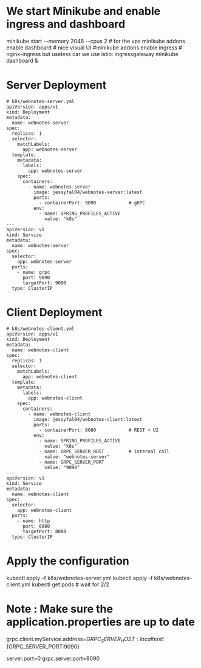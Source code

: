 # We start Minikube and enable ingress and dashboard

minikube start --memory 2048 --cpus 2 # for the vps
minikube addons enable dashboard        # nice visual UI
#minikube addons enable ingress          # nginx-ingress but useless car we use istio: ingressgateway
minikube dashboard &

# Server Deployment
```
# k8s/webnotes-server.yml
apiVersion: apps/v1
kind: Deployment
metadata:
  name: webnotes-server
spec:
  replicas: 1
  selector:
    matchLabels:
      app: webnotes-server
  template:
    metadata:
      labels:
        app: webnotes-server
    spec:
      containers:
        - name: webnotes-server
          image: jessyfal04/webnotes-server:latest
          ports:
            - containerPort: 9090            # gRPC
          env:
            - name: SPRING_PROFILES_ACTIVE
              value: "k8s"
---
apiVersion: v1
kind: Service
metadata:
  name: webnotes-server
spec:
  selector:
    app: webnotes-server
  ports:
    - name: grpc
      port: 9090
      targetPort: 9090
  type: ClusterIP
```

# Client Deployment
```
# k8s/webnotes-client.yml
apiVersion: apps/v1
kind: Deployment
metadata:
  name: webnotes-client
spec:
  replicas: 1
  selector:
    matchLabels:
      app: webnotes-client
  template:
    metadata:
      labels:
        app: webnotes-client
    spec:
      containers:
        - name: webnotes-client
          image: jessyfal04/webnotes-client:latest
          ports:
            - containerPort: 8080            # REST + UI
          env:
            - name: SPRING_PROFILES_ACTIVE
              value: "k8s"
            - name: GRPC_SERVER_HOST         # internal call
              value: "webnotes-server"
            - name: GRPC_SERVER_PORT
              value: "9090"
---
apiVersion: v1
kind: Service
metadata:
  name: webnotes-client
spec:
  selector:
    app: webnotes-client
  ports:
    - name: http
      port: 8080
      targetPort: 8080
  type: ClusterIP
```

# Apply the configuration
kubectl apply -f k8s/webnotes-server.yml
kubectl apply -f k8s/webnotes-client.yml
kubectl get pods # wait for 2/2

# Note : Make sure the application.properties are up to date
grpc.client.myService.address=${GRPC_SERVER_HOST:localhost}:${GRPC_SERVER_PORT:9090}

server.port=0
grpc.server.port=9090